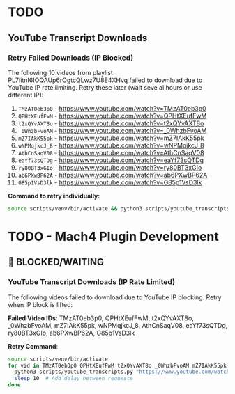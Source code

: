 # TODO

## YouTube Transcript Downloads

### Retry Failed Downloads (IP Blocked)
The following 10 videos from playlist PL7IitnI6IOQAUp6rOgtcQLwz7U8E4XHvq failed to download due to YouTube IP rate limiting. Retry these later (wait seve
al hours or use different IP):

1. `TMzAT0eb3p0` - https://www.youtube.com/watch?v=TMzAT0eb3p0
2. `QPHtXEufFwM` - https://www.youtube.com/watch?v=QPHtXEufFwM
3. `t2xQYvAXT8o` - https://www.youtube.com/watch?v=t2xQYvAXT8o
4. `_0WhzbFvoAM` - https://www.youtube.com/watch?v=_0WhzbFvoAM
5. `mZ7IAkK55pk` - https://www.youtube.com/watch?v=mZ7IAkK55pk
6. `wNPMqjkcJ_8` - https://www.youtube.com/watch?v=wNPMqjkcJ_8
7. `AthCnSaqV08` - https://www.youtube.com/watch?v=AthCnSaqV08
8. `eaYf73sQTDg` - https://www.youtube.com/watch?v=eaYf73sQTDg
9. `ry80BT3xGIo` - https://www.youtube.com/watch?v=ry80BT3xGIo
10. `ab6PXwBP62A` - https://www.youtube.com/watch?v=ab6PXwBP62A
11. `G85p1VsD3lk` - https://www.youtube.com/watch?v=G85p1VsD3lk

**Command to retry individually:**
```bash
source scripts/venv/bin/activate && python3 scripts/youtube_transcripts.py "VIDEO_URL"
```

# TODO - Mach4 Plugin Development

## 🔄 BLOCKED/WAITING

### YouTube Transcript Downloads (IP Rate Limited)
The following videos failed to download due to YouTube IP blocking. Retry when IP block is lifted:

**Failed Video IDs**: TMzAT0eb3p0, QPHtXEufFwM, t2xQYvAXT8o, _0WhzbFvoAM, mZ7IAkK55pk, wNPMqjkcJ_8, AthCnSaqV08, eaYf73sQTDg, ry80BT3xGIo, ab6PXwBP62A, G85p1VsD3lk

**Retry Command**:
```bash
source scripts/venv/bin/activate
for vid in TMzAT0eb3p0 QPHtXEufFwM t2xQYvAXT8o _0WhzbFvoAM mZ7IAkK55pk wNPMqjkcJ_8 AthCnSaqV08 eaYf73sQTDg ry80BT3xGIo ab6PXwBP62A G85p1VsD3lk; do
  python3 scripts/youtube_transcripts.py "https://www.youtube.com/watch?v=$vid"
  sleep 10  # Add delay between requests
done
```

